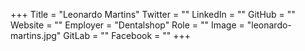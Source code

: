 +++
Title = "Leonardo Martins"
Twitter = ""
LinkedIn = ""
GitHub = ""
Website = ""
Employer = "Dentalshop"
Role = ""
Image = "leonardo-martins.jpg"
GitLab = ""
Facebook = ""
+++
